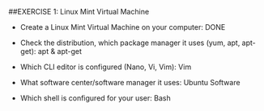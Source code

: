 ##EXERCISE 1: Linux Mint Virtual Machine

- Create a Linux Mint Virtual Machine on your computer: DONE 

- Check the distribution, which package manager it uses (yum, apt, apt-get): apt & apt-get 

- Which CLI editor is configured (Nano, Vi, Vim): Vim

- What software center/software manager it uses: Ubuntu Software 

- Which shell is configured for your user: Bash 

